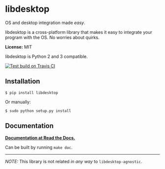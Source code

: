 # libdesktop

OS and desktop integration made *easy*.

libdesktop is a cross-platform library that makes it easy to integrate your program with the OS. No worries about quirks.

**License:** MIT

libdesktop is Python 2 and 3 compatible.

[![Test build on Travis CI](https://api.travis-ci.org/bharadwaj-raju/cligenerator.svg?branch=master)](https://travis-ci.org/bharadwaj-raju/libdesktop)

## Installation

    $ pip install libdesktop

Or manually:

    $ sudo python setup.py install

## Documentation

[**Documentation at Read the Docs.**](https://libdesktop.readthedocs.io)

Can be built by running `make doc`.

---

*NOTE:* This library is not related *in any way* to `libdesktop-agnostic`.

